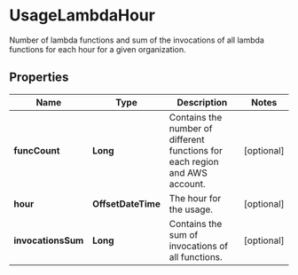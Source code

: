 # UsageLambdaHour

Number of lambda functions and sum of the invocations of all lambda functions for each hour for a given organization.

## Properties

| Name               | Type               | Description                                                                 | Notes      |
| ------------------ | ------------------ | --------------------------------------------------------------------------- | ---------- |
| **funcCount**      | **Long**           | Contains the number of different functions for each region and AWS account. | [optional] |
| **hour**           | **OffsetDateTime** | The hour for the usage.                                                     | [optional] |
| **invocationsSum** | **Long**           | Contains the sum of invocations of all functions.                           | [optional] |
